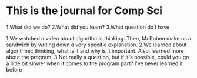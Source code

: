 # This is the journal for Comp Sci

1.What did we do?
2.What did you learn?
3.What question do I have

1.We watched a video about algorithmic thinking. Then, Mr.Ruben make us a sandwich by writing down a very specific explanation.
2.We learned about algorithmic thinking, what is it and why is it important. Also, learned more about the program.
3.Not really a question, but if it's possible, could you go a liitle bit slower when it comes to the program part? I've never learned it before
